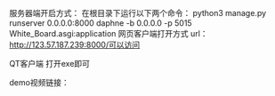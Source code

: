 服务器端开启方式：
在根目录下运行以下两个命令：
python3 manage.py runserver 0.0.0.0:8000
daphne -b 0.0.0.0 -p 5015 White_Board.asgi:application
网页客户端打开方式
url：http://123.57.187.239:8000/可以访问

QT客户端
打开exe即可

demo视频链接：

